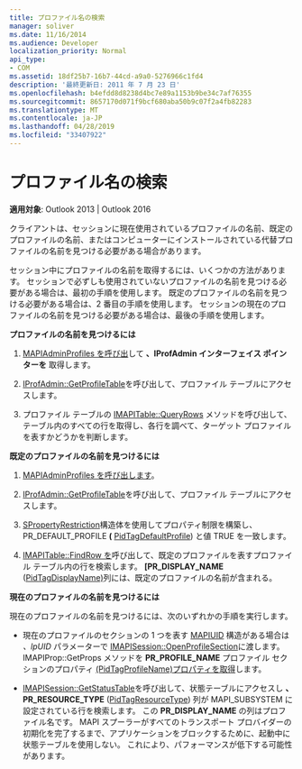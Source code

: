 ```yaml
---
title: プロファイル名の検索
manager: soliver
ms.date: 11/16/2014
ms.audience: Developer
localization_priority: Normal
api_type:
- COM
ms.assetid: 18df25b7-16b7-44cd-a9a0-5276966c1fd4
description: '最終更新日: 2011 年 7 月 23 日'
ms.openlocfilehash: b4efdd8d8238d4bc7e89a1153b9be34c7af76355
ms.sourcegitcommit: 8657170d071f9bcf680aba50b9c07f2a4fb82283
ms.translationtype: MT
ms.contentlocale: ja-JP
ms.lasthandoff: 04/28/2019
ms.locfileid: "33407922"
---
```

# <a name="finding-a-profile-name"></a>プロファイル名の検索

  
  
**適用対象**: Outlook 2013 | Outlook 2016 
  
クライアントは、セッションに現在使用されているプロファイルの名前、既定のプロファイルの名前、またはコンピューターにインストールされている代替プロファイルの名前を見つける必要がある場合があります。
  
セッション中にプロファイルの名前を取得するには、いくつかの方法があります。 セッションで必ずしも使用されていないプロファイルの名前を見つける必要がある場合は、最初の手順を使用します。 既定のプロファイルの名前を見つける必要がある場合は、2 番目の手順を使用します。 セッションの現在のプロファイルの名前を見つける必要がある場合は、最後の手順を使用します。 
  
 **プロファイルの名前を見つけるには**
  
1. [MAPIAdminProfiles を呼び出](mapiadminprofiles.md)して **、IProfAdmin インターフェイス ポインターを** 取得します。 
    
2. [IProfAdmin::GetProfileTable](iprofadmin-getprofiletable.md)を呼び出して、プロファイル テーブルにアクセスします。 
    
3. プロファイル テーブルの [IMAPITable::QueryRows](imapitable-queryrows.md) メソッドを呼び出して、テーブル内のすべての行を取得し、各行を調べて、ターゲット プロファイルを表すかどうかを判断します。 
    
 **既定のプロファイルの名前を見つけるには**
  
1. [MAPIAdminProfiles を呼び出します](mapiadminprofiles.md)。
    
2. [IProfAdmin::GetProfileTable](iprofadmin-getprofiletable.md)を呼び出して、プロファイル テーブルにアクセスします。 
    
3. [SPropertyRestriction](spropertyrestriction.md)構造体を使用してプロパティ制限を構築し、PR_DEFAULT_PROFILE **(** [PidTagDefaultProfile](pidtagdefaultprofile-canonical-property.md)) と値 TRUE を一致します。
    
4. [IMAPITable::FindRow を](imapitable-findrow.md)呼び出して、既定のプロファイルを表すプロファイル テーブル内の行を検索します。 **[PR_DISPLAY_NAME** ([PidTagDisplayName)](pidtagdisplayname-canonical-property.md)列には、既定のプロファイルの名前が含まれる。
    
 **現在のプロファイルの名前を見つけるには**
  
現在のプロファイルの名前を見つけるには、次のいずれかの手順を実行します。
  
- 現在のプロファイルのセクションの 1 つを表す [MAPIUID](mapiuid.md) 構造がある場合は  _、lpUID_ パラメーターで [IMAPISession::OpenProfileSection](imapisession-openprofilesection.md)に渡します。 IMAPIProp::GetProps メソッドを **PR_PROFILE_NAME** プロファイル セクションのプロパティ [(PidTagProfileName)](pidtagprofilename-canonical-property.md)[プロパティを取得](imapiprop-getprops.md)します。 
    
- [IMAPISession::GetStatusTable](imapisession-getstatustable.md)を呼び出して、状態テーブルにアクセスし **、PR_RESOURCE_TYPE** ([PidTagResourceType](pidtagresourcetype-canonical-property.md)) 列が MAPI_SUBSYSTEM に設定されている行を検索します。 この **PR_DISPLAY_NAME** の列はプロファイル名です。 MAPI スプーラーがすべてのトランスポート プロバイダーの初期化を完了するまで、アプリケーションをブロックするために、起動中に状態テーブルを使用しない。 これにより、パフォーマンスが低下する可能性があります。 
    

